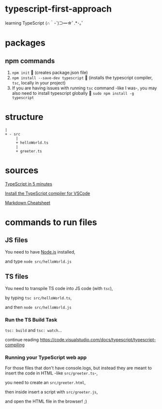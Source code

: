 # typescript-first-approach
learning TypeScript (∩｀-´)⊃━☆ﾟ.*･｡ﾟ

# packages
## npm commands
1. `npm init` 🐛 (creates package.json file)
2. `npm install --save-dev typescript` 🐛 (installs the typescript compiler, `tsc`, locally in your project)
3. If you are having issues with running `tsc` command -like I was-, you may also need to install typescript globally  🐛 `sudo npm install -g typescript`

# structure
```MyProject
|
+ - src
     |
     + helloWorld.ts
     |
     + greeter.ts
```

# sources
[TypeScript in 5 minutes](https://www.typescriptlang.org/docs/handbook/typescript-in-5-minutes.html)

[Install the TypeScript compiler for VSCode](https://code.visualstudio.com/docs/typescript/typescript-compiling)

[Markdown Cheatsheet](https://github.com/adam-p/markdown-here/wiki/Markdown-Cheatsheet#html)

# commands to run files
## JS files
You need to have [Node.js](https://nodejs.org/) installed,

and type `node src/helloWorld.js`

## TS files
You need to transpile TS code into JS code (with `tsc`),

by typing `tsc src/helloWorld.ts`,

and then `node src/helloWorld.js`

### Run the TS Build Task
`tsc: build` and `tsc: watch`...

continue reading https://code.visualstudio.com/docs/typescript/typescript-compiling

### Running your TypeScript web app
For those files that don't have console.logs, but instead they are meant to insert the code in HTML -like `src/greeter.ts`-,

you need to create an `src/greeter.html`,

then inside insert a script with `src/greeter.js`,

and open the HTML file in the browser! ;)
